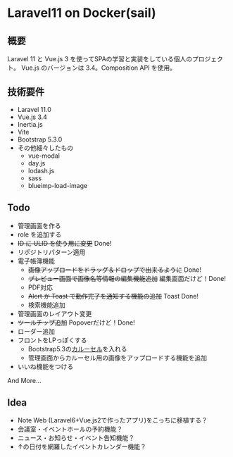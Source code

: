 # Laravel11 on Docker(sail)

## 概要
Laravel 11 と Vue.js 3 を使ってSPAの学習と実装をしている個人のプロジェクト。
Vue.js のバージョンは 3.4。Composition API を使用。


## 技術要件

- Laravel 11.0
- Vue.js 3.4
- Inertia.js
- Vite
- Bootstrap 5.3.0
- その他細々したもの
  - vue-modal
  - day.js
  - lodash.js
  - sass
  - blueimp-load-image

## Todo

- 管理画面を作る
- role を追加する
- ~~ID に ULID を使う用に変更~~ Done!
- リポジトリパターン適用
- 電子帳簿機能
  - ~~画像アップロードをドラッグ＆ドロップで出来るように~~ Done!
  - ~~プレビュー画面で画像名等情報の編集機能追加~~ 編集画面だけど！Done!
  - PDF対応
  - ~~Alert か Toast で動作完了を通知する機能の追加~~ Toast Done!
  - 検索機能追加
- 管理画面のレイアウト変更
- ~~ツールチップ追加~~ Popoverだけど！Done!
- ローダー追加
- フロントをLPっぽくする
  - Bootstrap5.3の[カルーセル](https://getbootstrap.jp/docs/5.3/components/carousel/)を入れる
  - 管理画面からカルーセル用の画像をアップロードする機能を追加
- いいね機能をつける

And More...

## Idea

- Note Web (Laravel6+Vue.js2で作ったアプリ)をこっちに移植する？
- 会議室・イベントホールの予約機能？
- ニュース・お知らせ・イベント告知機能？
- ↑の日付を網羅したイベントカレンダー機能？
